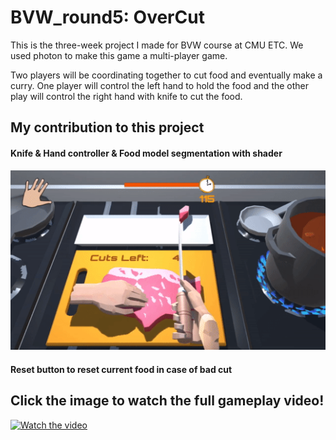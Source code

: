 # BVW_round5: OverCut
This is the three-week project I made for BVW course at CMU ETC. We used photon to make this game a multi-player game.

Two players will be coordinating together to cut food and eventually make a curry. One player will control the left hand to hold the food and the other play will control the right hand with knife to cut the food.

## My contribution to this project
#### Knife & Hand controller & Food model segmentation with shader
![](Images/cutFood.gif)

#### Reset button to reset current food in case of bad cut


## Click the image to watch the full gameplay video!
[![Watch the video](https://img.youtube.com/vi/T9hSP2DSXxc/maxresdefault.jpg)](https://youtu.be/T9hSP2DSXxc)

